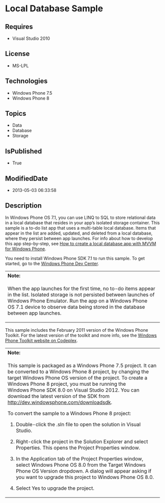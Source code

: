# Local Database Sample
## Requires
* Visual Studio 2010
## License
* MS-LPL
## Technologies
* Windows Phone 7.5
* Windows Phone 8
## Topics
* Data
* Database
* Storage
## IsPublished
* True
## ModifiedDate
* 2013-05-03 06:33:58
## Description

<div id="mainBody">
<p></p>
<div class="introduction">
<p>In Windows&nbsp;Phone OS&nbsp;7.1, you can use LINQ to SQL to store relational data in a local database that resides in your app’s isolated storage container. This sample is a to-do list app that uses a multi-table local database. Items that appear in the list are
 added, updated, and deleted from a local database, where they persist between app launches. For info about how to develop this app step-by-step, see
<a href="http://msdn.microsoft.com/library/windowsphone/develop/hh286405(v=vs.105).aspx">
How to create a local database app with MVVM for Windows Phone</a>.</p>
<p>You need to install Windows&nbsp;Phone&nbsp;SDK&nbsp;7.1 to run this sample. To get started, go to the
<a href="http://go.microsoft.com/fwlink/?LinkId=259204">Windows Phone Dev Center</a>.</p>
<div class="alert">
<table width="100%" cellspacing="0" cellpadding="0">
<tbody>
<tr>
<th align="left"><b>Note:</b> </th>
</tr>
<tr>
<td>
<p>When the app launches for the first time, no to-do items appear in the list. Isolated storage is not persisted between launches of Windows&nbsp;Phone Emulator. Run the app on a Windows&nbsp;Phone OS&nbsp;7.1 device to observe data being stored in the database between app
 launches.</p>
</td>
</tr>
</tbody>
</table>
</div>
<p>This sample includes the February 2011 version of the <span value=" Windows Phone Toolkit">
<span class="keyword">Windows Phone Toolkit</span></span>. For the latest version of the toolkit and more info, see the
<a href="http://go.microsoft.com/fwlink/?LinkID=218352">Windows Phone Toolkit website on Codeplex</a>.</p>
<div class="alert">
<table width="100%" cellspacing="0" cellpadding="0">
<tbody>
<tr>
<th align="left"><b>Note:</b> </th>
</tr>
<tr>
<td>
<p>This sample is packaged as a Windows&nbsp;Phone&nbsp;7.5 project. It can be converted to a Windows&nbsp;Phone&nbsp;8 project, by changing the target Windows Phone OS version of the project. To create a Windows&nbsp;Phone&nbsp;8 project, you must be running the Windows&nbsp;Phone&nbsp;SDK&nbsp;8.0 on
 Visual Studio 2012. You can download the latest version of the SDK from <a href="http://dev.windowsphone.com/downloadsdk">
http://dev.windowsphone.com/downloadsdk</a>.</p>
<p>To convert the sample to a Windows&nbsp;Phone&nbsp;8 project:</p>
<ol>
<li>
<p>Double-click the <span class="ui">.sln</span> file to open the solution in Visual Studio.</p>
</li><li>
<p>Right-click the project in the <span class="ui">Solution Explorer</span> and select
<span class="ui">Properties</span>. This opens the <span class="ui">Project Properties</span> window.</p>
</li><li>
<p>In the <span class="ui">Application</span> tab of the Project Properties window, select
<span class="ui">Windows Phone OS 8.0</span> from the <span class="ui">Target Windows Phone OS Version</span> dropdown. A dialog will appear asking if you want to upgrade this project to Windows Phone OS 8.0.</p>
</li><li>
<p>Select <span class="ui">Yes</span> to upgrade the project.</p>
</li></ol>
</td>
</tr>
</tbody>
</table>
</div>
</div>
</div>
